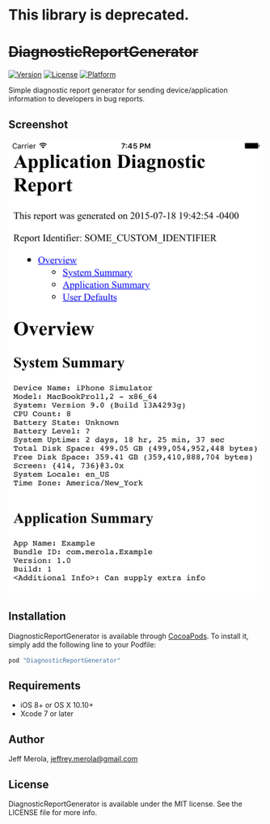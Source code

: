 # This library is deprecated.

# ~~DiagnosticReportGenerator~~

[![Version](https://img.shields.io/cocoapods/v/DiagnosticReportGenerator.svg?style=flat)](http://cocoapods.org/pods/DiagnosticReportGenerator)
[![License](https://img.shields.io/cocoapods/l/DiagnosticReportGenerator.svg?style=flat)](http://cocoapods.org/pods/DiagnosticReportGenerator)
[![Platform](https://img.shields.io/cocoapods/p/DiagnosticReportGenerator.svg?style=flat)](http://cocoapods.org/pods/DiagnosticReportGenerator)

Simple diagnostic report generator for sending device/application information to developers in bug reports.

## Screenshot

![Diagnostic Report](https://github.com/jsmerola/DiagnosticReportGenerator/blob/master/screenshot.png?raw=true)

## Installation

DiagnosticReportGenerator is available through [CocoaPods](http://cocoapods.org). To install
it, simply add the following line to your Podfile:

```ruby
pod "DiagnosticReportGenerator"
```

## Requirements

* iOS 8+ or OS X 10.10+
* Xcode 7 or later

## Author

Jeff Merola, jeffrey.merola@gmail.com

## License

DiagnosticReportGenerator is available under the MIT license. See the LICENSE file for more info.
